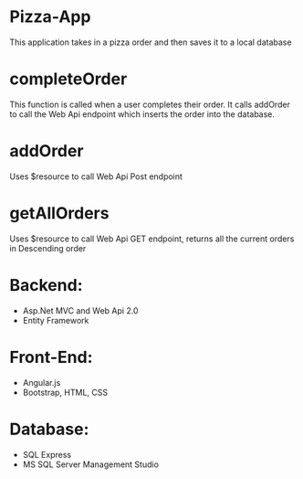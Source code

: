 # Pizza-App
This application takes in a pizza order and then saves it to a local database

# completeOrder
This function is called when a user completes their order. It calls addOrder to call the Web Api endpoint which inserts the order into the database.

# addOrder
Uses $resource to call Web Api Post endpoint 

# getAllOrders
Uses $resource to call Web Api GET endpoint, returns all the current orders in Descending order


# Backend:
- Asp.Net MVC and Web Api 2.0
- Entity Framework

# Front-End:
- Angular.js
- Bootstrap, HTML, CSS

# Database:
- SQL Express
- MS SQL Server Management Studio
